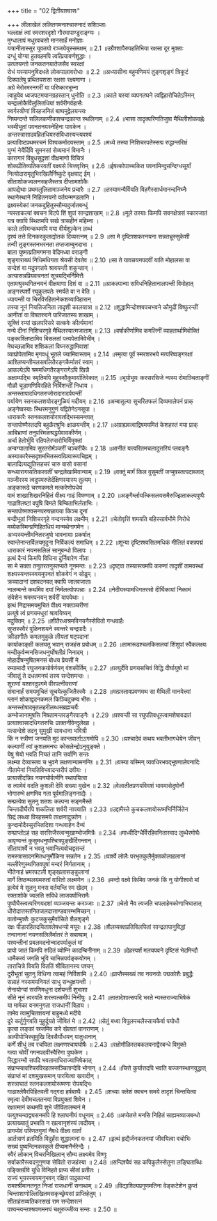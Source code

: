 +++
title = "02 द्वितीयाश्वासः"

+++
लीलाखेलं ललितगमनाश्चारुनादं सशिञ्जाः  
भल्लाक्षं त्वां स्मरशरदृशो गौरमापाण्डुराङ्ग्यः ।  
मुग्धालापं मधुरवचसो मानसार्हं मनोज्ञाः  
यत्रानीतास्सुर युवतयो रञ्जयेयुस्समक्षम् ॥ 2.1 ॥उग्रैश्शापैरुपहतिभिया रक्षसा दूर मुक्ताः  
दग्धुं योग्या हुतवहमपि त्वत्प्रियावर्णशुद्धाः ।  
उत्पश्यन्तो जनकतनयातेजसैव स्वरक्षां  
रोधं यस्यामनुविदधते लोकपालावरोधाः ॥ 2.2 ॥अध्यासीना बहुमणिमयं तुङ्गशृङ्गं त्रिकूटं  
दिक्पालेषु प्रथितयशसा रक्षसा रक्ष्यमाणा ।  
अग्रे मेरोरमरनगरीं या परिष्कारभूम्ना  
त्वाहूयेव ध्वजपटमयानग्रहस्तान् धुनोति ॥ 2.3 ॥काले यस्यां व्यपगतघने त्वद्विहारोचितेऽस्मिन्  
चन्द्रालोकैर्विलुलितधियां शर्वरीगर्वहासैः  
स्वर्गस्त्रीणां विरहजनितं बाष्पमुद्वेलयन्त्यः  
निष्यन्दन्ते सलिलकणीकाश्चन्द्रकान्त स्थलिनाम् ॥ 2.4 ॥भासा तादृक्परिणतिजुषा मैथिलीशोकवह्नेः  
भस्मीभूतां पवनतनयस्नेहिना पावकेन ।  
अन्तस्त्रासादवहितधियस्संविधास्यन्त्यवश्यं  
प्रत्यादिष्टप्रथमरचनं विश्वकर्मादयस्ताम् ॥ 2.5 ॥मध्ये तस्या निशिचरपतेस्सद्म रुद्धान्तरिक्षं  
युग्मं नेयैर्दिवि सुमनसां सेव्यमानं विमानैः ।  
कारागारं विबुधसुदृशां वीक्षमाणो विचित्रं  
शोकप्रीतिव्यतिकरवतीं वक्ष्यसे चित्तवृत्तिम् ॥ 2.6 ॥ईषत्कोपाच्चकित पवनामिन्दुसन्दिग्धसूर्यां  
नित्योदारामृतुभिरखिलैर्निष्कुटे वृक्षवाट् ईम् ।  
सीताशोकज्वलनसहजैस्तत्र दीप्तामशोकैः  
आपद्येथाः प्रथमलुलितामाञ्जनेय प्रचारैः ॥ 2.7 ॥तस्यामन्यैर्वियति विहगैस्सार्धमानन्दनिघ्नैः  
स्थानेस्थाने निहितनयनो वर्तयन्मण्डलानि ।  
द्रक्ष्यस्येकां जनकदुहितुस्सौम्यदुर्जातबन्धुं  
न्यस्ताकल्पां क्वचन विटपे शिं शुपां सान्द्रशाखाम् ॥ 2.8 ॥मूले तस्याः किमपि सवनक्षेत्रसं स्कारजातं  
यत्र क्वापि स्थितमपि सखे त्रासहीनं महिम्ना ।  
काले तस्मिन्कथमपि मया वीर्यशुल्केन लब्धं  
दृश्यं तत्ते दिनकरकुलद्योतकं दिव्यरत्नम् ॥ 2.9 ॥सा मे दृष्टिश्शफरनयना सन्नतभ्रूस्सुकेशी  
तन्वी तुङ्गस्तनभरनता तप्तजाम्बुनदाभा ।  
बाला युष्मत्प्रतिमगमना वेदिमध्या वराङ्गी  
शृङ्गाराख्यं निधिमधिगता श्रेयसी देवतेव ॥ 2.10 ॥सा ते यावन्नयनपदवीं याति मोहालसा वा  
सन्देशं वा मदुपगतये श्रावयन्ती शकुन्तान् ।  
अत्यासन्नप्रियवचनतां सूचयद्भिर्निमित्तैः  
एतामश्रुस्थगितनयनं वीक्षमाणा दिशं वा ॥ 2.11 ॥आकल्पान्वा सविधनिहितानालपन्ती विमोहात्  
अङ्गस्पर्शो रघुकुलपतेः स्मर्यते वा न वेति ।  
ध्यायन्ती वा चिरविरहितानेकशय्याविहारान्  
तस्या नूनं नियतिजनिता तादृशी कालयात्रा ॥ 2.12 ॥शुद्धामिन्दोश्श्वपचभवने कौमुदीं विष्फुरन्तीं  
आनीतां वा विषतरुवने पारिजातस्य शाखाम् ।  
सूक्तिं रम्यां खलपरिसरे सत्कवेः कीर्त्यमानां  
मन्ये दीनां निशिचरगृहे मैथिलस्यात्मजाताम् ॥ 2.13 ॥वर्षाकीर्णामिव कमलिनीं व्याहतार्थामिवोक्तिं  
पङ्काश्लिष्टामिव बिसलतां पत्यपेतामिवेभीम् ।  
मेघच्छन्नामिव शशिकलां विघ्नरुद्धामिवाशां  
व्याघ्रोपेतामिव मृगवधूं भूतले ज्यामिवास्ताम् ॥ 2.14 ॥स्मृत्वा पूर्वं स्मरशरभये मत्परिष्वङ्गरक्षां  
आश्लिष्यन्तीमलसवलितैरङ्गकैर्मातरं स्वाम् ।  
आकल्पेऽपि श्रममधिगतैरङ्गरागेऽपि खिन्नै  
अक्षाम्यद्भिः स्मृतिमपि मुहुस्सौकुमार्यातिरेकात् ॥ 2.15 ॥भूयोभूयः करसरसिजे न्यस्य रोमाञ्चिताङ्गीं  
मौळौ चूडामणिविरहिते निर्विशन्तीं निधाय ।  
अन्तस्तापादधिगतरुजोरादारादर्पयन्तीं  
पर्यायेण स्तनकलशयोरङ्गुळियं मदीयम् ॥ 2.16 ॥अम्बातुल्या सुचरितफलं दिव्यमालेपनं प्राक्  
अङ्गेष्वस्याः स्थिरमनुगुणं यद्वितेनेऽनसूया ।  
धाराकारैः स्तनकलशयोरापतद्भिस्समन्तात्  
सन्तापोष्णैस्तदपि बहुळैरश्रुभिः क्षाळयन्तीम् ॥ 2.17 ॥अग्राह्यवत्वाद्विषमयमितं केशहस्तं मया प्राक्  
आबिभ्राणां तनुपरिमळश्रद्धयेवावकीर्णम् ।  
अर्चा हेतोर्भुवि रतिपतेरप्सरोभिर्विमुक्तां  
अन्वग्यातामिव सुरतरोर्मञ्जरीं चञ्चरीकैः ॥ 2.18 ॥आनीतं यत्त्वरितमचलादुत्तरियं प्लवङ्गैः  
अस्याकारैस्सदृशमभितस्त्वत्प्रियारूपचिह्नम् ।  
बालादित्यद्युतिसहचरं चारु वासो वसानां  
सन्ध्यारागव्यतिकरवतीं चन्द्रलेखामिवान्याम् ॥ 2.19 ॥वक्तुं मार्गं किल वुसुमतीं जग्मुषस्तत्पदाब्जात्  
मञ्जीरस्य त्वदुपमरुतेर्दक्षिणस्यास्य तुल्यम् ।  
अङ्कारूढे चरणकमले मत्करेणोपधेयं  
वामं शाखाशिखरनिहितं वीक्ष्य गाढं विषण्णाम् ॥ 2.20 ॥अङ्गैर्म्लायत्किसलयसमैरुज्झिताकल्पपुष्पैः  
गाढाश्लिष्टां वपुषि विमले बिम्बिताभिर्लताभिः ।  
सन्तापोष्णश्वसनपरुषछायया किञ्च दूनां  
बन्दीभूतां निशिचरगृहे नन्दनस्येव लक्ष्मीम् ॥ 2.21 ॥चेतोवृत्तिं शमयति बहिस्सार्वभौमे निरोधे  
मय्येकस्मिन्प्रणिहितधियं मान्मथेनागमेन ।  
अभ्यस्यन्तीमनितरजुषो भावनायाः प्रकर्षात्  
स्वान्तेनान्तर्विलयमृदुना निर्विकल्पं समाधिम् ॥ 2.22 ॥शून्या दृष्टिश्श्वसितमधिकं मीलितं वक्त्रपद्मं  
धाराकारं नयनसलिलं सानुबन्धो विलापः ।  
इत्थं दैन्यं किमपि विधिना दुर्निवारेण नीता  
सा मे सक्ता तनुतरतनुस्तप्यते नूनमन्तः ॥ 2.23 ॥दृष्ट्वा तस्यास्त्वमपि करुणां तादृशीं तामवस्थां  
शक्ष्यस्यन्तस्स्वयमुपनतं शोकवेगं न सोढुम् ।  
क्रव्यादानां दशवदनवत् क्वापि जातवजाताः  
नालम्बन्ते कथमिव दयां निर्मलत्वोपपन्नाः ॥ 2.24 ॥नेदीयस्यामधिगतरसो दीर्घिकायां निकामं  
संवेशेन श्रममपनयन् शर्वरीं यापयेथाः ।  
इत्थं निद्रासमयमुचितं वीक्ष्य नक्तञ्चरीणां  
प्रत्यूषे त्वं प्रणयमधुरां श्रावयिष्यन्  
मदुक्तिम् ॥ 2.25 ॥शीतैरध्वश्रमविनयनैस्सेवितो गन्धवाहैः  
सुप्तस्स्वैरं पुळिनशयने स्वन्तरे चन्द्रपादैः ।  
क्रीडागीतैः कमलमुकुळे लीयतां षट्पदानां  
कार्याकाङ्क्षी कलयतु भवान् राजहंस प्रबोधम् ॥ 2.26 ॥तामारूढश्चलकिसलयां शिंशुपां स्वैकलक्ष्यः  
मन्दीकुर्वन्मनसिजधनुर्घोषतीव्रं निनादम् ।  
मोहादीषन्मुषितमनसं बोधय प्रेयसीं मे  
रम्यामादौ रघुजनकयोर्वर्णयन् वंशकीर्तिम् ॥ 2.27 ॥पत्युर्देवि प्रणयसचिवं विद्धि दीर्घायुषो मां  
जीवातुं ते दधतमनघं तस्य सन्देशमन्तः ।  
शूराणां यश्शरदुपगमे वीरपत्नीवराणां  
संमानार्हं समयमुचितं सूचयेत्कूजितैस्स्वैः ॥ 2.28 ॥मत्प्रस्तावप्रवणमथ सा मैथिली मानयेत्त्वां  
म्लानं शोकाद्वदनकमलं किञ्चिदुन्नम्य भीरुः ।  
अन्तस्तोषादमृतलहरीलब्धसब्रह्मचर्यैः  
अम्भोजानामुषसि मिषतामन्तरङ्गैरपाङ्गैः ॥ 2.29 ॥पश्यन्ती सा रघुपतिवधूस्त्वामशेषावदातं  
प्रत्याश्वासादधिगतरुचिः प्राक्तनीवेन्दुलेखा ।  
मत्सन्देशे तदनु सुमुखी सावधाना भवित्री  
किं न स्त्रीणां जनयति मुदं कान्तवार्ताऽऽगमोपि ॥ 2.30 ॥पश्चादेवं कथय भवतीभागधेयेन जीवन्  
कल्याणीं त्वां कुशलमनघः कोसलेन्द्रोऽनुयुङ्क्ते ।  
येषु श्रेयो भवति नियतं तानि सर्वाणि सन्तः  
लक्ष्म्या देव्यास्तव च भुवने लक्षणान्यामनन्ति ॥ 2.31 ॥यस्या यस्मिन् व्यवधिरभवद्भूषणालेपनादिः  
नीतामेनां नियतिविभवादन्तरीपं दवीयः ।  
प्रत्यासीदन्निव नयनयोर्वर्त्मनि स्थापयित्वा  
स त्वामेवं वदति कुशली देवि सख्या मुखेन ॥ 2.32 ॥वेलातीतप्रणयविवशं भावमासेदुषोर्नौ  
भोगारम्भे क्षणमिव गता पूर्वमालिङ्गनाद्यैः ।  
सम्प्रत्येषा सुतनु शतशः कल्पना सङ्गमैस्ते  
चिन्तादीर्घैरपि शकलिता शर्वरी नापयाति ॥ 2.33 ॥उद्दामैस्ते कुचकलशयोरूष्मभिर्निर्जितेन  
छिद्रं लब्ध्वा विरहसमये तत्क्षणादुन्नतेन ।  
कुन्दामोदैस्सुरभितदिशा गन्धवाहेन दैन्यं  
सम्प्राप्तोऽहं सह सरसिजैस्त्वन्मुखाम्भोजमित्रैः ॥ 2.34 ॥माध्वीदिग्धैर्विरहिवनितास्वाद लुब्धैरमोघैः  
आवृण्वन्तं कुसुमधनुषश्चित्रपुङ्खैर्दिगन्तान् ।  
सीतापार्श्वे न भवतु भवानित्यवोचद्वसन्तं  
रामस्त्रासादनमितधनुर्मौळिना सन्नतेन ॥ 2.35 ॥पार्श्वे लोलैः परभृतकुलैर्मुक्तकोलाहलानां  
मल्लीरेणुस्थगितवपुषां मन्दरं निर्गतानाम् ।  
भीतेनाहं भ्रमरपटली शृङ्खलासङ्कुलानां  
मार्गे तिष्ठन्मलयमरुतां वारितो लक्ष्मणेन ॥ 2.36 ॥मन्दो वक्ष्ये किमिव जनकं किं नु योगीश्वरो मां  
इत्येवं मे सुतनु मनस वर्तयन्ति स्म खेदम् ।  
रक्ताशोके ज्वलति सविधे लाजवर्षाभिरामैः  
पुष्पौघैस्त्वत्परिणयदशां व्यञ्जयन्तः करञ्जाः ॥ 2.37 ॥चेतो नैव त्यजति चपलाहेमकोणाभिघातात्  
धीरोदात्तस्तनितजलदात्ताण्डवारम्भमिच्छन् ।  
वातोन्मुक्तैः कुटजकुसुमैर्वासिते शैलशृङ्गे  
रक्षः पीडारहितदयिताश्लेषधन्यो मयूरः ॥ 2.38 ॥शैलव्यक्तप्रतिविलपितां सान्द्रतापानुविद्धां  
तन्वानानां नयनसलिलैर्मातरं ते सबाष्पाम् ।  
पश्यन्तीनां प्रबलमदनोन्मादपर्याकुलं मां  
प्रायो जातं किमपि रुदितं व्योम्नि कादम्बिनीनाम् ॥ 2.39 ॥देहस्पर्शं मलयपवने दृष्टिसं भेदमिन्दौ  
धामैकत्वं जगति भुवि चाभिन्नपर्यङ्कयोगम् ।  
ताराचित्रे वियति विततिं श्रीवितानस्य पश्यन्  
दूरीभूतां सुतनु विधिना त्वामहं निर्विशामि ॥ 2.40 ॥प्राप्तैस्सख्यं तव नयनयोः पद्मकोशैः प्रबुद्धैः  
सन्नाहं नस्समयनियतं साधु सन्धुक्षयन्ती ।  
सेनायोग्यां सरणिमधुना दर्शयन्ती शुभाशा  
सीते नूनं त्वरयति शरत्त्वत्समीपं निनीषुः ॥ 2.41 ॥तातादेशात्सपदि भरते न्यस्तराज्याभिषेकं  
या मामेका वनमनुगता राजधानीं विहाय ।  
तामेव त्वामुचितशयनां बाहुमध्ये मदीये  
दूरे कर्तुर्गुणवति मुहुर्दूयते जीवितं मे ॥ 2.42 ॥सेतुं बध्वा विपुलमचलैस्सायकैर्वा पयोधौ  
कृत्वा लङ्कां स्रजमिव करे खेलतां वानराणाम् ।  
अल्पीयोभिस्सुमुखि दिवसैर्योधयन् यातुधानान्  
कर्णे शीधुं तव रचयिता लक्ष्मणश्चापघोषैः ॥ 2.43 ॥रक्षोमौळिस्तबकलवनाद्वैरबन्धे विमुक्ते  
गत्वा चोर्वीं गगनपदवीस्वैरिणा पुष्पकेण ।  
सिद्धारम्भौ सपदि भवतामाधिराज्याभिषेकात्  
संप्राप्स्यावश्चिरविरहतस्सञ्चितान्देवि भोगान् ॥ 2.44 ॥चित्ते कुर्यात्तदपि भवति यज्जनस्थानयुद्धात्  
संप्राप्तं मां दशमुखसमान् पारयित्वा खरादीन् ।  
शस्त्राघातं स्तनकलशयोरूष्मणा रोपयद्भिः  
गाढाश्लेषैरपिहितवती गद्गदा हर्षबाष्पैः ॥ 2.45 ॥शच्याः क्लेशं क्वचन समये तादृशं चिन्तयित्वा  
स्मृत्वा देवीमचलतनयां विप्रयुक्तां शिवेन ।  
रक्षात्मानं कथमपि शुभे जीवितालम्बनं मे  
पत्युश्चन्दाद्व्यसनमपि हि श्लाघनीयं वधूनाम् ॥ 2.46 ॥अप्येतत्ते मनसि निहितं साह्यमव्याजबन्धो  
प्रत्याख्यातुं प्रभवति न खल्वानृशंस्यं त्वदीयम् ।  
प्रागप्येवं परिणतगुणां नैषधे वीक्ष्य वार्तां  
आर्तत्राणं व्रतमिति विदुर्हंस शुद्धात्मनां वः ॥ 2.47 ॥इत्थं हृद्यैर्जनकतनयां जीवयित्वा वचोभिः  
सख्यं पुष्यन्दिनकरकुले दीप्यमानैर्नरेन्द्रैः ।  
स्वैरं लोकान् विचरनिखिलान् सौम्य लक्ष्यमेव विष्णुः  
सर्वाकारैस्त्वदनुगुणया सेवितो राजहंस्या ॥ 2.48 ॥सन्दिश्यैवं सह कपिकुलैस्सेतुना लङ्घिताब्धिः  
पङ्क्तिग्रीवे युधि विनिहते प्राप्य सीतां प्रतीतः ।  
राज्यं भूयस्स्वयमनुभवन् रक्षितं पादुकाभ्यां  
रामश्श्रीमानतनुत निजां राजधानीं सनाथाम् ॥ 2.49 ॥विद्याशिल्पप्रगुणमतिना वेङ्कटेशेन कॢप्तं  
चिन्ताशाणोल्लिखितमसकृच्छ्रेयसां प्राप्तिहेतुम् ।  
सीताहंसव्यतिकरसखं राम सन्देशरत्नं  
पश्यन्त्वन्तश्श्रवणमनघं चक्षुरुज्जीव्य सन्तः ॥ 2.50 ॥